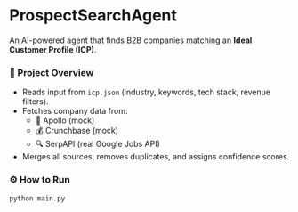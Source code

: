# ProspectSearchAgent

An AI-powered agent that finds B2B companies matching an **Ideal Customer Profile (ICP)**.

### 🧠 Project Overview
- Reads input from `icp.json` (industry, keywords, tech stack, revenue filters).
- Fetches company data from:
  - 🏢 Apollo (mock)
  - 💰 Crunchbase (mock)
  - 🔍 SerpAPI (real Google Jobs API)
- Merges all sources, removes duplicates, and assigns confidence scores.

### ⚙️ How to Run
```bash
python main.py
